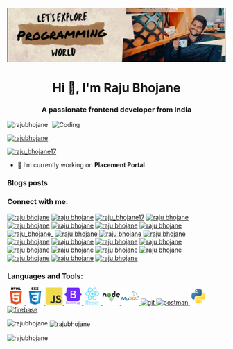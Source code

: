 ![logo](https://github.com/rajubhojane/rajubhojane/blob/main/Banner.jpg)
<h1 align="center">Hi 👋, I'm Raju Bhojane</h1>
<h3 align="center">A passionate frontend developer from India</h3>
<img align="right" alt="Coding" width="400" src="https://user-images.githubusercontent.com/55389276/140866485-8fb1c876-9a8f-4d6a-98dc-08c4981eaf70.gif">

<p align="left"> <img src="https://komarev.com/ghpvc/?username=rajubhojane&label=Profile%20views&color=0e75b6&style=flat" alt="rajubhojane" /> </p>

<p align="left"> <a href="https://github.com/ryo-ma/github-profile-trophy"><img src="https://github-profile-trophy.vercel.app/?username=rajubhojane" alt="rajubhojane" /></a> </p>

<p align="left"> <a href="https://twitter.com/raju_bhojane17" target="blank"><img src="https://img.shields.io/twitter/follow/raju_bhojane17?logo=twitter&style=for-the-badge" alt="raju_bhojane17" /></a> </p>

- 🔭 I’m currently working on **Placement Portal**

### Blogs posts
<!-- BLOG-POST-LIST:START -->
<!-- BLOG-POST-LIST:END -->

<h3 align="left">Connect with me:</h3>
<p align="left">
<a href="https://codepen.io/raju bhojane" target="blank"><img align="center" src="https://raw.githubusercontent.com/rahuldkjain/github-profile-readme-generator/master/src/images/icons/Social/codepen.svg" alt="raju bhojane" height="30" width="40" /></a>
<a href="https://dev.to/raju bhojane" target="blank"><img align="center" src="https://raw.githubusercontent.com/rahuldkjain/github-profile-readme-generator/master/src/images/icons/Social/devto.svg" alt="raju bhojane" height="30" width="40" /></a>
<a href="https://twitter.com/raju_bhojane17" target="blank"><img align="center" src="https://raw.githubusercontent.com/rahuldkjain/github-profile-readme-generator/master/src/images/icons/Social/twitter.svg" alt="raju_bhojane17" height="30" width="40" /></a>
<a href="https://linkedin.com/in/raju bhojane" target="blank"><img align="center" src="https://raw.githubusercontent.com/rahuldkjain/github-profile-readme-generator/master/src/images/icons/Social/linked-in-alt.svg" alt="raju bhojane" height="30" width="40" /></a>
<a href="https://stackoverflow.com/users/raju bhojane" target="blank"><img align="center" src="https://raw.githubusercontent.com/rahuldkjain/github-profile-readme-generator/master/src/images/icons/Social/stack-overflow.svg" alt="raju bhojane" height="30" width="40" /></a>
<a href="https://codesandbox.com/raju bhojane" target="blank"><img align="center" src="https://raw.githubusercontent.com/rahuldkjain/github-profile-readme-generator/master/src/images/icons/Social/codesandbox.svg" alt="raju bhojane" height="30" width="40" /></a>
<a href="https://kaggle.com/raju bhojane" target="blank"><img align="center" src="https://raw.githubusercontent.com/rahuldkjain/github-profile-readme-generator/master/src/images/icons/Social/kaggle.svg" alt="raju bhojane" height="30" width="40" /></a>
<a href="https://fb.com/raju bhojane" target="blank"><img align="center" src="https://raw.githubusercontent.com/rahuldkjain/github-profile-readme-generator/master/src/images/icons/Social/facebook.svg" alt="raju bhojane" height="30" width="40" /></a>
<a href="https://instagram.com/raju_bhojane_" target="blank"><img align="center" src="https://raw.githubusercontent.com/rahuldkjain/github-profile-readme-generator/master/src/images/icons/Social/instagram.svg" alt="raju_bhojane_" height="30" width="40" /></a>
<a href="https://dribbble.com/raju bhojane" target="blank"><img align="center" src="https://raw.githubusercontent.com/rahuldkjain/github-profile-readme-generator/master/src/images/icons/Social/dribbble.svg" alt="raju bhojane" height="30" width="40" /></a>
<a href="https://www.behance.net/raju bhojane" target="blank"><img align="center" src="https://raw.githubusercontent.com/rahuldkjain/github-profile-readme-generator/master/src/images/icons/Social/behance.svg" alt="raju bhojane" height="30" width="40" /></a>
<a href="https://hashnode.com/raju bhojane" target="blank"><img align="center" src="https://raw.githubusercontent.com/rahuldkjain/github-profile-readme-generator/master/src/images/icons/Social/hashnode.svg" alt="raju bhojane" height="30" width="40" /></a>
<a href="https://medium.com/raju bhojane" target="blank"><img align="center" src="https://raw.githubusercontent.com/rahuldkjain/github-profile-readme-generator/master/src/images/icons/Social/medium.svg" alt="raju bhojane" height="30" width="40" /></a>
<a href="https://www.youtube.com/c/raju bhojane" target="blank"><img align="center" src="https://raw.githubusercontent.com/rahuldkjain/github-profile-readme-generator/master/src/images/icons/Social/youtube.svg" alt="raju bhojane" height="30" width="40" /></a>
<a href="https://www.codechef.com/users/raju bhojane" target="blank"><img align="center" src="https://cdn.jsdelivr.net/npm/simple-icons@3.1.0/icons/codechef.svg" alt="raju bhojane" height="30" width="40" /></a>
<a href="https://www.hackerrank.com/raju bhojane" target="blank"><img align="center" src="https://raw.githubusercontent.com/rahuldkjain/github-profile-readme-generator/master/src/images/icons/Social/hackerrank.svg" alt="raju bhojane" height="30" width="40" /></a>
<a href="https://codeforces.com/profile/raju bhojane" target="blank"><img align="center" src="https://raw.githubusercontent.com/rahuldkjain/github-profile-readme-generator/master/src/images/icons/Social/codeforces.svg" alt="raju bhojane" height="30" width="40" /></a>
<a href="https://www.leetcode.com/raju bhojane" target="blank"><img align="center" src="https://raw.githubusercontent.com/rahuldkjain/github-profile-readme-generator/master/src/images/icons/Social/leet-code.svg" alt="raju bhojane" height="30" width="40" /></a>
<a href="https://www.hackerearth.com/raju bhojane" target="blank"><img align="center" src="https://raw.githubusercontent.com/rahuldkjain/github-profile-readme-generator/master/src/images/icons/Social/hackerearth.svg" alt="raju bhojane" height="30" width="40" /></a>
<a href="https://auth.geeksforgeeks.org/user/raju bhojane" target="blank"><img align="center" src="https://raw.githubusercontent.com/rahuldkjain/github-profile-readme-generator/master/src/images/icons/Social/geeks-for-geeks.svg" alt="raju bhojane" height="30" width="40" /></a>
<a href="https://www.topcoder.com/members/raju bhojane" target="blank"><img align="center" src="https://raw.githubusercontent.com/rahuldkjain/github-profile-readme-generator/master/src/images/icons/Social/topcoder.svg" alt="raju bhojane" height="30" width="40" /></a>
<a href="https://discord.gg/raju bhojane" target="blank"><img align="center" src="https://raw.githubusercontent.com/rahuldkjain/github-profile-readme-generator/master/src/images/icons/Social/discord.svg" alt="raju bhojane" height="30" width="40" /></a>
<a href="/raju bhojane" target="blank"><img align="center" src="https://raw.githubusercontent.com/rahuldkjain/github-profile-readme-generator/master/src/images/icons/Social/rss.svg" alt="raju bhojane" height="30" width="40" /></a>
</p>

<h3 align="left">Languages and Tools:</h3>
<p align="left"> 
  <a href="https://www.w3.org/html/" target="_blank" rel="noreferrer"> <img src="https://raw.githubusercontent.com/devicons/devicon/master/icons/html5/html5-original-wordmark.svg" alt="html5" width="40" height="40"/> </a>
  <a href="https://www.w3schools.com/css/" target="_blank" rel="noreferrer"> <img src="https://raw.githubusercontent.com/devicons/devicon/master/icons/css3/css3-original-wordmark.svg" alt="css3" width="40" height="40"/> </a>
  <a href="https://developer.mozilla.org/en-US/docs/Web/JavaScript" target="_blank" rel="noreferrer"> <img src="https://raw.githubusercontent.com/devicons/devicon/master/icons/javascript/javascript-original.svg" alt="javascript" width="40" height="40"/> </a>
  <a href="https://getbootstrap.com" target="_blank" rel="noreferrer"> <img src="https://raw.githubusercontent.com/devicons/devicon/master/icons/bootstrap/bootstrap-plain-wordmark.svg" alt="bootstrap" width="40" height="40"/> </a>
  <a href="https://reactjs.org/" target="_blank" rel="noreferrer"> <img src="https://raw.githubusercontent.com/devicons/devicon/master/icons/react/react-original-wordmark.svg" alt="react" width="40" height="40"/> </a>
  <a href="https://nodejs.org" target="_blank" rel="noreferrer"> <img src="https://raw.githubusercontent.com/devicons/devicon/master/icons/nodejs/nodejs-original-wordmark.svg" alt="nodejs" width="40" height="40"/> </a>
  <a href="https://www.mysql.com/" target="_blank" rel="noreferrer"> <img src="https://raw.githubusercontent.com/devicons/devicon/master/icons/mysql/mysql-original-wordmark.svg" alt="mysql" width="40" height="40"/> </a>
  <a href="https://git-scm.com/" target="_blank" rel="noreferrer"> <img src="https://www.vectorlogo.zone/logos/git-scm/git-scm-icon.svg" alt="git" width="40" height="40"/> </a>
  <a href="https://postman.com" target="_blank" rel="noreferrer"> <img src="https://www.vectorlogo.zone/logos/getpostman/getpostman-icon.svg" alt="postman" width="40" height="40"/> </a>
  <a href="https://www.python.org" target="_blank" rel="noreferrer"> <img src="https://raw.githubusercontent.com/devicons/devicon/master/icons/python/python-original.svg" alt="python" width="40" height="40"/> </a>
  <a href="https://firebase.google.com/" target="_blank" rel="noreferrer"> <img src="https://www.vectorlogo.zone/logos/firebase/firebase-icon.svg" alt="firebase" width="40" height="40"/> </a>
</p>

<p><img align="left" src="https://github-readme-stats.vercel.app/api/top-langs?username=rajubhojane&show_icons=true&locale=en&layout=compact" alt="rajubhojane" /></p>

<p>&nbsp;<img align="center" src="https://github-readme-stats.vercel.app/api?username=rajubhojane&show_icons=true&locale=en" alt="rajubhojane" /></p>

<p><img align="center" src="https://github-readme-streak-stats.herokuapp.com/?user=rajubhojane&" alt="rajubhojane" /></p>
